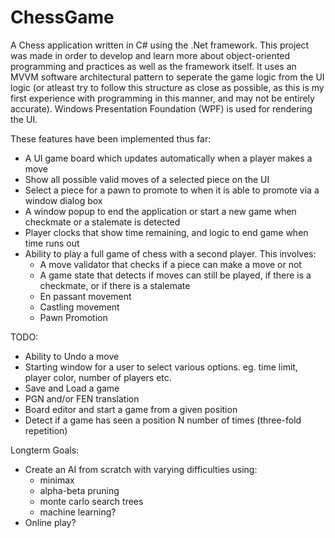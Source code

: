 # ChessGame
A Chess application written in C# using the .Net framework. This project was made in order to develop and learn more about object-oriented programming and practices as well as the framework itself. It uses an MVVM software architectural pattern to seperate the game logic from the UI logic (or atleast try to follow this structure as close as possible, as this is my first experience with programming in this manner, and may not be entirely accurate). Windows Presentation Foundation (WPF) is used for rendering the UI.

These features have been implemented thus far:
- A UI game board which updates automatically when a player makes a move
- Show all possible valid moves of a selected piece on the UI
- Select a piece for a pawn to promote to when it is able to promote via a window dialog box
- A window popup to end the application or start a new game when checkmate or a stalemate is detected
- Player clocks that show time remaining, and logic to end game when time runs out
- Ability to play a full game of chess with a second player. This involves:
	- A move validator that checks if a piece can make a move or not
	- A game state that detects if moves can still be played, if there is a checkmate, or if there is a stalemate
	- En passant movement
	- Castling movement
	- Pawn Promotion

TODO:
- Ability to Undo a move
- Starting window for a user to select various options. eg. time limit, player color, number of players etc. 
- Save and Load a game
- PGN and/or FEN translation
- Board editor and start a game from a given position
- Detect if a game has seen a position N number of times (three-fold repetition)

Longterm Goals:
- Create an AI from scratch with varying difficulties using:
	- minimax
	- alpha-beta pruning
	- monte carlo search trees
	- machine learning?
- Online play?
